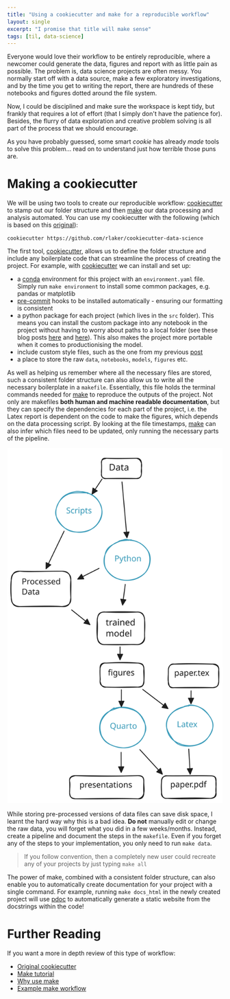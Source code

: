 ```yaml
---
title: "Using a cookiecutter and make for a reproducible workflow"
layout: single
excerpt: "I promise that title will make sense"
tags: [til, data-science]
---
```


Everyone would love their workflow to be entirely reproducible, where a newcomer could generate the data, figures and report with as little pain as possible. The problem is, data science projects are often messy. You normally start off with a data source, make a few exploratory investigations, and by the time you get to writing the report, there are hundreds of these notebooks and figures dotted around the file system.

Now, I could be disciplined and make sure the workspace is kept tidy, but frankly that requires a lot of effort (that I simply don't have the patience for). Besides, the flurry of data exploration and creative problem solving is all part of the process that we should encourage.

As you have probably guessed, some smart *cookie* has already *made* tools to solve this problem... read on to understand just how terrible those puns are.

# Making a cookiecutter

We will be using two tools to create our reproducible workflow: [cookiecutter](https://www.cookiecutter.io/) to stamp out our folder structure and then [make](https://www.gnu.org/software/make/) our data processing and analysis automated. You can use my cookiecutter with the following (which is based on this [original](http://drivendata.github.io/cookiecutter-data-science/)):

```shell
cookiecutter https://github.com/rlaker/cookiecutter-data-science
```

The first tool, [cookiecutter](https://www.cookiecutter.io/), allows us to define the folder structure and include any boilerplate code that can streamline the process of creating the project. For example, with [cookiecutter](https://www.cookiecutter.io/) we can install and set up:
- a [conda](https://docs.conda.io/projects/conda/en/stable/user-guide/getting-started.html) environment for this project with an `environment.yaml` file. Simply run `make environment` to install some common packages, e.g. pandas or matplotlib
- [pre-commit](https://pre-commit.com/) hooks to be installed automatically - ensuring our formatting is consistent
- a python package for each project (which lives in the `src` folder). This means you can install the custom package into any notebook in the project without having to worry about paths to a local folder (see these blog posts [here](https://www.ethanrosenthal.com/2022/02/01/everything-gets-a-package/) and [here](https://ericmjl.github.io/blog/2022/3/31/everything-gets-a-package-yes-everything-gets-a-package/)). This also makes the project more portable when it comes to productionising the model.
- include custom style files, such as the one from my previous [post](https://www.ronanlaker.com/matplotlib-stylesheet/) 
- a place to store the raw `data`, `notebooks`, `models`, `figures` etc.

As well as helping us remember where all the necessary files are stored, such a consistent folder structure can also allow us to write all the necessary boilerplate in a `makefile`. Essentially, this file holds the terminal commands needed for [make](https://www.gnu.org/software/make/) to reproduce the outputs of the project. Not only are makefiles **both human and machine readable documentation**, but they can specify the dependencies for each part of the project, i.e. the Latex report is dependent on the code to make the figures, which depends on the data processing script. By looking at the file timestamps, [make](https://www.gnu.org/software/make/) can also infer which files need to be updated, only running the necessary parts of the pipeline.


![](/images/workflow/workflow_diagram.svg)

While storing pre-processed versions of data files can save disk space, I learnt the hard way why this is a bad idea. **Do not** manually edit or change the raw data, you will forget what you did in a few weeks/months. Instead, create a pipeline and document the steps in the `makefile`. Even if you forget any of the steps to your implementation, you only need to run `make data`. 

> If you follow convention, then a completely new user could recreate any of your projects by just typing `make all`

The power of make, combined with a consistent folder structure, can also enable you to automatically create documentation for your project with a single command. For example, running `make docs_html` in the newly created project will use [pdoc](https://pdoc3.github.io/pdoc/) to automatically generate a static website from the docstrings within the code!

# Further Reading

If you want a more in depth review of this type of workflow:
- [Original cookiecutter](http://drivendata.github.io/cookiecutter-data-science/)
- [Make tutorial](https://gertjanvandenburg.com/files/talk/make.html)
- [Why use make](https://bost.ocks.org/mike/make/)
- [Example make workflow](http://zmjones.com/make/)

